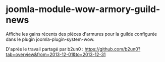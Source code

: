 # joomla-module-wow-armory-guild-news
Affiche les gains récents des pièces d'armures pour la guilde configurée dans le plugin joomla-plugin-system-wow.

D'après le travail partagé par b2un0 :
https://github.com/b2un0?tab=overview&from=2013-12-01&to=2013-12-31
